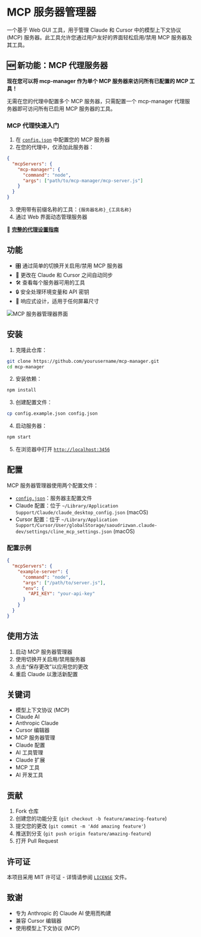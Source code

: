 # MCP 服务器管理器

一个基于 Web GUI 工具，用于管理 Claude 和 Cursor 中的模型上下文协议 (MCP) 服务器。此工具允许您通过用户友好的界面轻松启用/禁用 MCP 服务器及其工具。

## 🆕 新功能：MCP 代理服务器

**现在您可以将 mcp-manager 作为单个 MCP 服务器来访问所有已配置的 MCP 工具！**

无需在您的代理中配置多个 MCP 服务器，只需配置一个 mcp-manager 代理服务器即可访问所有已启用 MCP 服务器的工具。

### MCP 代理快速入门

1. 在 [`config.json`](config.json) 中配置您的 MCP 服务器
2. 在您的代理中，仅添加此服务器：
```json
{
  "mcpServers": {
    "mcp-manager": {
      "command": "node",
      "args": ["path/to/mcp-manager/mcp-server.js"]
    }
  }
}
```
3. 使用带有前缀名称的工具：`{服务器名称}_{工具名称}`
4. 通过 Web 界面动态管理服务器

📖 **[完整的代理设置指南](./MCP_PROXY_SETUP.md)**

## 功能

- 🎛️ 通过简单的切换开关启用/禁用 MCP 服务器
- 🔄 更改在 Claude 和 Cursor 之间自动同步
- 🛠️ 查看每个服务器可用的工具
- 🔒 安全处理环境变量和 API 密钥
- 📱 响应式设计，适用于任何屏幕尺寸

![MCP 服务器管理器界面](https://github.com/MediaPublishing/mcp-manager/blob/main/MCP-Server-Manager.png?raw=true)

## 安装

1. 克隆此仓库：
```bash
git clone https://github.com/yourusername/mcp-manager.git
cd mcp-manager
```

2. 安装依赖：
```bash
npm install
```

3. 创建配置文件：
```bash
cp config.example.json config.json
```

4. 启动服务器：
```bash
npm start
```

5. 在浏览器中打开 [`http://localhost:3456`](http://localhost:3456)

## 配置

MCP 服务器管理器使用两个配置文件：

- [`config.json`](config.json)：服务器主配置文件
- Claude 配置：位于 `~/Library/Application Support/Claude/claude_desktop_config.json` (macOS)
- Cursor 配置：位于 `~/Library/Application Support/Cursor/User/globalStorage/saoudrizwan.claude-dev/settings/cline_mcp_settings.json` (macOS)

### 配置示例

```json
{
  "mcpServers": {
    "example-server": {
      "command": "node",
      "args": ["/path/to/server.js"],
      "env": {
        "API_KEY": "your-api-key"
      }
    }
  }
}
```

## 使用方法

1. 启动 MCP 服务器管理器
2. 使用切换开关启用/禁用服务器
3. 点击“保存更改”以应用您的更改
4. 重启 Claude 以激活新配置

## 关键词

- 模型上下文协议 (MCP)
- Claude AI
- Anthropic Claude
- Cursor 编辑器
- MCP 服务器管理
- Claude 配置
- AI 工具管理
- Claude 扩展
- MCP 工具
- AI 开发工具

## 贡献

1. Fork 仓库
2. 创建您的功能分支 (`git checkout -b feature/amazing-feature`)
3. 提交您的更改 (`git commit -m 'Add amazing feature'`)
4. 推送到分支 (`git push origin feature/amazing-feature`)
5. 打开 Pull Request

## 许可证

本项目采用 MIT 许可证 - 详情请参阅 [`LICENSE`](LICENSE) 文件。

## 致谢

- 专为 Anthropic 的 Claude AI 使用而构建
- 兼容 Cursor 编辑器
- 使用模型上下文协议 (MCP)
